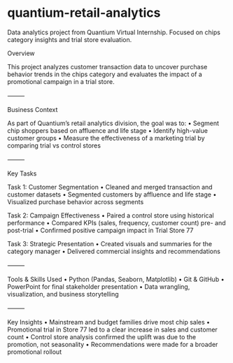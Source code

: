 # quantium-retail-analytics
Data analytics project from Quantium Virtual Internship. Focused on chips category insights and trial store evaluation.

Overview

This project analyzes customer transaction data to uncover purchase behavior trends in the chips category and evaluates the impact of a promotional campaign in a trial store.

⸻

Business Context

As part of Quantium’s retail analytics division, the goal was to:
	•	Segment chip shoppers based on affluence and life stage
	•	Identify high-value customer groups
	•	Measure the effectiveness of a marketing trial by comparing trial vs control stores

⸻

Key Tasks

Task 1: Customer Segmentation
	•	Cleaned and merged transaction and customer datasets
	•	Segmented customers by affluence and life stage
	•	Visualized purchase behavior across segments

Task 2: Campaign Effectiveness
	•	Paired a control store using historical performance
	•	Compared KPIs (sales, frequency, customer count) pre- and post-trial
	•	Confirmed positive campaign impact in Trial Store 77

Task 3: Strategic Presentation
	•	Created visuals and summaries for the category manager
	•	Delivered commercial insights and recommendations

⸻

Tools & Skills Used
	•	Python (Pandas, Seaborn, Matplotlib)
	•	Git & GitHub
	•	PowerPoint for final stakeholder presentation
	•	Data wrangling, visualization, and business storytelling

⸻

Key Insights
	•	Mainstream and budget families drive most chip sales
	•	Promotional trial in Store 77 led to a clear increase in sales and customer count
	•	Control store analysis confirmed the uplift was due to the promotion, not seasonality
	•	Recommendations were made for a broader promotional rollout
